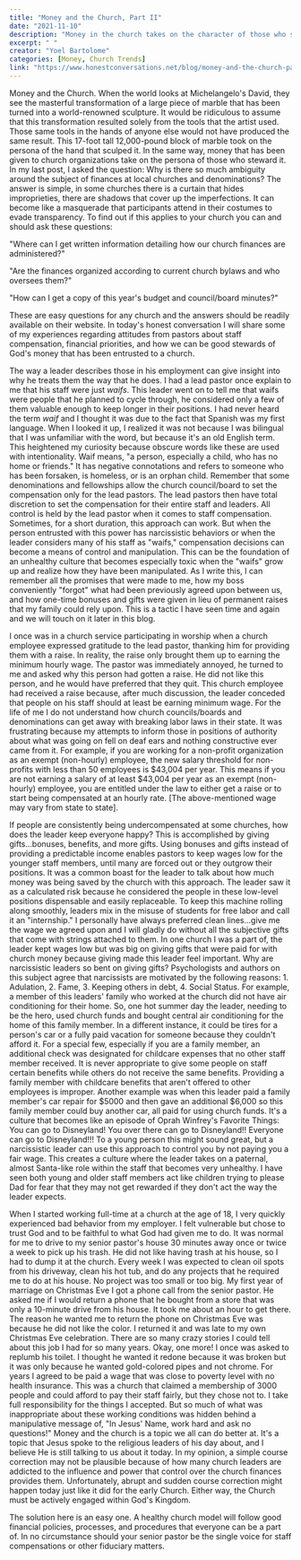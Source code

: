 ```yaml
---
title: "Money and the Church, Part II"
date: "2021-11-10"
description: "Money in the church takes on the character of those who steward it, for better or worse. This follow-up dives into the hidden systems, staff dynamics, and manipulations that shape church finances and culture."
excerpt: " "
creator: "Yoel Bartolome"
categories: [Money, Church Trends]
link: "https://www.honestconversations.net/blog/money-and-the-church-part-ii"
---
```


Money and the Church. When the world looks at Michelangelo's David, they see the masterful transformation of a large piece of marble that has been turned into a world-renowned sculpture. It would be ridiculous to assume that this transformation resulted solely from the tools that the artist used. Those same tools in the hands of anyone else would not have produced the same result. This 17-foot tall 12,000-pound block of marble took on the persona of the hand that sculped it. In the same way, money that has been given to church organizations take on the persona of those who steward it. In my last post, I asked the question: Why is there so much ambiguity around the subject of finances at local churches and denominations? The answer is simple, in some churches there is a curtain that hides improprieties, there are shadows that cover up the imperfections. It can become like a masquerade that participants attend in their costumes to evade transparency. To find out if this applies to your church you can and should ask these questions:

"Where can I get written information detailing how our church finances are administered?"

"Are the finances organized according to current church bylaws and who oversees them?"

"How can I get a copy of this year's budget and council/board minutes?"

These are easy questions for any church and the answers should be readily available on their website. In today's honest conversation I will share some of my experiences regarding attitudes from pastors about staff compensation, financial priorities, and how we can be good stewards of God's money that has been entrusted to a church.

The way a leader describes those in his employment can give insight into why he treats them the way that he does. I had a lead pastor once explain to me that his staff were just *waifs*. This leader went on to tell me that waifs were people that he planned to cycle through, he considered only a few of them valuable enough to keep longer in their positions. I had never heard the term *waif* and I thought it was due to the fact that Spanish was my first language. When I looked it up, I realized it was not because I was bilingual that I was unfamiliar with the word, but because it's an old English term. This heightened my curiosity because obscure words like these are used with intentionality. Waif means, "a person, especially a child, who has no home or friends." It has negative connotations and refers to someone who has been forsaken, is homeless, or is an orphan child. Remember that some denominations and fellowships allow the church council/board to set the compensation only for the lead pastors. The lead pastors then have total discretion to set the compensation for their entire staff and leaders. All control is held by the lead pastor when it comes to staff compensation. Sometimes, for a short duration, this approach can work. But when the person entrusted with this power has narcissistic behaviors or when the leader considers many of his staff as "waifs," compensation decisions can become a means of control and manipulation. This can be the foundation of an unhealthy culture that becomes especially toxic when the "waifs" grow up and realize how they have been manipulated. As I write this, I can remember all the promises that were made to me, how my boss conveniently "forgot" what had been previously agreed upon between us, and how one-time bonuses and gifts were given in lieu of permanent raises that my family could rely upon. This is a tactic I have seen time and again and we will touch on it later in this blog.

I once was in a church service participating in worship when a church employee expressed gratitude to the lead pastor, thanking him for providing them with a raise. In reality, the raise only brought them up to earning the minimum hourly wage. The pastor was immediately annoyed, he turned to me and asked why this person had gotten a raise. He did not like this person, and he would have preferred that they quit. This church employee had received a raise because, after much discussion, the leader conceded that people on his staff should at least be earning minimum wage. For the life of me I do not understand how church councils/boards and denominations can get away with breaking labor laws in their state. It was frustrating because my attempts to inform those in positions of authority about what was going on fell on deaf ears and nothing constructive ever came from it. For example, if you are working for a non-profit organization as an exempt (non-hourly) employee, the new salary threshold for non-profits with less than 50 employees is $43,004 per year. This means if you are not earning a salary of at least $43,004 per year as an exempt (non-hourly) employee, you are entitled under the law to either get a raise or to start being compensated at an hourly rate. [The above-mentioned wage may vary from state to state].

If people are consistently being undercompensated at some churches, how does the leader keep everyone happy? This is accomplished by giving gifts...bonuses, benefits, and more gifts. Using bonuses and gifts instead of providing a predictable income enables pastors to keep wages low for the younger staff members, until many are forced out or they outgrow their positions. It was a common boast for the leader to talk about how much money was being saved by the church with this approach. The leader saw it as a calculated risk because he considered the people in these low-level positions dispensable and easily replaceable. To keep this machine rolling along smoothly, leaders mix in the misuse of students for free labor and call it an "internship." I personally have always preferred clean lines...give me the wage we agreed upon and I will gladly do without all the subjective gifts that come with strings attached to them. In one church I was a part of, the leader kept wages low but was big on giving gifts that were paid for with church money because giving made this leader feel important. Why are narcissistic leaders so bent on giving gifts? Psychologists and authors on this subject agree that narcissists are motivated by the following reasons: 1. Adulation, 2. Fame, 3. Keeping others in debt, 4. Social Status. For example, a member of this leaders' family who worked at the church did not have air conditioning for their home. So, one hot summer day the leader, needing to be the hero, used church funds and bought central air conditioning for the home of this family member. In a different instance, it could be tires for a person's car or a fully paid vacation for someone because they couldn't afford it. For a special few, especially if you are a family member, an additional check was designated for childcare expenses that no other staff member received. It is never appropriate to give some people on staff certain benefits while others do not receive the same benefits. Providing a family member with childcare benefits that aren't offered to other employees is improper. Another example was when this leader paid a family member's car repair for $5000 and then gave an additional $6,000 so this family member could buy another car, all paid for using church funds. It's a culture that becomes like an episode of Oprah Winfrey's Favorite Things: You can go to Disneyland! You over there can go to Disneyland!! Everyone can go to Disneyland!!! To a young person this might sound great, but a narcissistic leader can use this approach to control you by not paying you a fair wage. This creates a culture where the leader takes on a paternal, almost Santa-like role within the staff that becomes very unhealthy. I have seen both young and older staff members act like children trying to please Dad for fear that they may not get rewarded if they don't act the way the leader expects.

When I started working full-time at a church at the age of 18, I very quickly experienced bad behavior from my employer. I felt vulnerable but chose to trust God and to be faithful to what God had given me to do. It was normal for me to drive to my senior pastor's house 30 minutes away once or twice a week to pick up his trash. He did not like having trash at his house, so I had to dump it at the church. Every week I was expected to clean oil spots from his driveway, clean his hot tub, and do any projects that he required me to do at his house. No project was too small or too big. My first year of marriage on Christmas Eve I got a phone call from the senior pastor. He asked me if I would return a phone that he bought from a store that was only a 10-minute drive from his house. It took me about an hour to get there. The reason he wanted me to return the phone on Christmas Eve was because he did not like the color. I returned it and was late to my own Christmas Eve celebration. There are so many crazy stories I could tell about this job I had for so many years. Okay, one more! I once was asked to replumb his toilet. I thought he wanted it redone because it was broken but it was only because he wanted gold-colored pipes and not chrome. For years I agreed to be paid a wage that was close to poverty level with no health insurance. This was a church that claimed a membership of 3000 people and could afford to pay their staff fairly, but they chose not to. I take full responsibility for the things I accepted. But so much of what was inappropriate about these working conditions was hidden behind a manipulative message of, "In Jesus' Name, work hard and ask no questions!" Money and the church is a topic we all can do better at. It's a topic that Jesus spoke to the religious leaders of his day about, and I believe He is still talking to us about it today. In my opinion, a simple course correction may not be plausible because of how many church leaders are addicted to the influence and power that control over the church finances provides them. Unfortunately, abrupt and sudden course correction might happen today just like it did for the early Church. Either way, the Church must be actively engaged within God's Kingdom.

The solution here is an easy one. A healthy church model will follow good financial policies, processes, and procedures that everyone can be a part of. In no circumstance should your senior pastor be the single voice for staff compensations or other fiduciary matters.